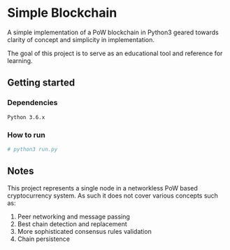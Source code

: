 # Simple Blockchain

A simple implementation of a PoW blockchain in Python3 geared towards clarity of concept and simplicity in implementation.

The goal of this project is to serve as an educational tool and reference for learning.

## Getting started

### Dependencies

```
Python 3.6.x
```

### How to run

```bash
# python3 run.py
```

## Notes

This project represents a single node in a networkless PoW based cryptocurrency system. As such it does not cover various concepts such as:

1. Peer networking and message passing
2. Best chain detection and replacement
3. More sophisticated consensus rules validation
4. Chain persistence
